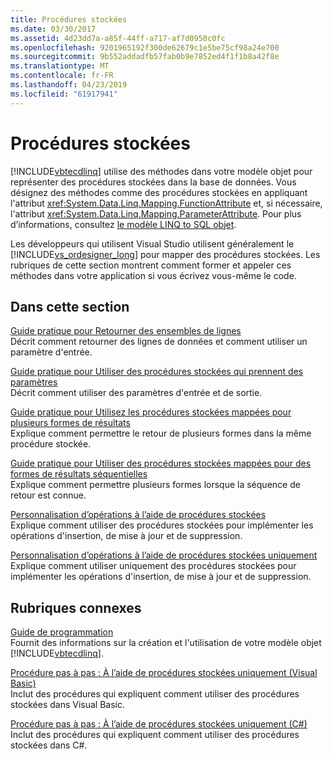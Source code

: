 ```yaml
---
title: Procédures stockées
ms.date: 03/30/2017
ms.assetid: 4d23dd7a-a85f-44ff-a717-af7d0950c0fc
ms.openlocfilehash: 9201965192f300de62679c1e5be75cf98a24e700
ms.sourcegitcommit: 9b552addadfb57fab0b9e7852ed4f1f1b8a42f8e
ms.translationtype: MT
ms.contentlocale: fr-FR
ms.lasthandoff: 04/23/2019
ms.locfileid: "61917941"
---
```

# <a name="stored-procedures"></a>Procédures stockées
[!INCLUDE[vbtecdlinq](../../../../../../includes/vbtecdlinq-md.md)] utilise des méthodes dans votre modèle objet pour représenter des procédures stockées dans la base de données. Vous désignez des méthodes comme des procédures stockées en appliquant l'attribut <xref:System.Data.Linq.Mapping.FunctionAttribute> et, si nécessaire, l'attribut <xref:System.Data.Linq.Mapping.ParameterAttribute>. Pour plus d’informations, consultez [le modèle LINQ to SQL objet](../../../../../../docs/framework/data/adonet/sql/linq/the-linq-to-sql-object-model.md).  
  
 Les développeurs qui utilisent Visual Studio utilisent généralement le [!INCLUDE[vs_ordesigner_long](../../../../../../includes/vs-ordesigner-long-md.md)] pour mapper des procédures stockées. Les rubriques de cette section montrent comment former et appeler ces méthodes dans votre application si vous écrivez vous-même le code.  
  
## <a name="in-this-section"></a>Dans cette section  
 [Guide pratique pour Retourner des ensembles de lignes](../../../../../../docs/framework/data/adonet/sql/linq/how-to-return-rowsets.md)  
 Décrit comment retourner des lignes de données et comment utiliser un paramètre d'entrée.  
  
 [Guide pratique pour Utiliser des procédures stockées qui prennent des paramètres](../../../../../../docs/framework/data/adonet/sql/linq/how-to-use-stored-procedures-that-take-parameters.md)  
 Décrit comment utiliser des paramètres d'entrée et de sortie.  
  
 [Guide pratique pour Utilisez les procédures stockées mappées pour plusieurs formes de résultats](../../../../../../docs/framework/data/adonet/sql/linq/how-to-use-stored-procedures-mapped-for-multiple-result-shapes.md)  
 Explique comment permettre le retour de plusieurs formes dans la même procédure stockée.  
  
 [Guide pratique pour Utiliser des procédures stockées mappées pour des formes de résultats séquentielles](../../../../../../docs/framework/data/adonet/sql/linq/how-to-use-stored-procedures-mapped-for-sequential-result-shapes.md)  
 Explique comment permettre plusieurs formes lorsque la séquence de retour est connue.  
  
 [Personnalisation d’opérations à l’aide de procédures stockées](../../../../../../docs/framework/data/adonet/sql/linq/customizing-operations-by-using-stored-procedures.md)  
 Explique comment utiliser des procédures stockées pour implémenter les opérations d'insertion, de mise à jour et de suppression.  
  
 [Personnalisation d’opérations à l’aide de procédures stockées uniquement](../../../../../../docs/framework/data/adonet/sql/linq/customizing-operations-by-using-stored-procedures-exclusively.md)  
 Explique comment utiliser uniquement des procédures stockées pour implémenter les opérations d'insertion, de mise à jour et de suppression.  
  
## <a name="related-sections"></a>Rubriques connexes  
 [Guide de programmation](../../../../../../docs/framework/data/adonet/sql/linq/programming-guide.md)  
 Fournit des informations sur la création et l'utilisation de votre modèle objet [!INCLUDE[vbtecdlinq](../../../../../../includes/vbtecdlinq-md.md)].  
  
 [Procédure pas à pas : À l’aide de procédures stockées uniquement (Visual Basic)](../../../../../../docs/framework/data/adonet/sql/linq/walkthrough-using-only-stored-procedures-visual-basic.md)  
 Inclut des procédures qui expliquent comment utiliser des procédures stockées dans Visual Basic.  
  
 [Procédure pas à pas : À l’aide de procédures stockées uniquement (C#)](../../../../../../docs/framework/data/adonet/sql/linq/walkthrough-using-only-stored-procedures-csharp.md)  
 Inclut des procédures qui expliquent comment utiliser des procédures stockées dans C#.
